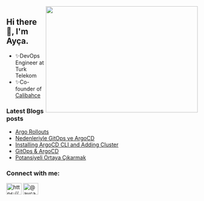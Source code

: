<img src="https://media.giphy.com/media/ny7UCd6JETnmE/giphy.gif" align="right" width="400" height="280" >
<h2 >Hi there 👋, I'm Ayça.</h2>
 
  - ✨DevOps Engineer at Turk Telekom       
  - ✨Co-founder of [Calibahce](https://calibahce.com/)   


### Latest Blogs posts
<!-- BLOG-POST-LIST:START -->
- [Argo Rollouts](https://medium.com/t%C3%BCrk-telekom-bulut-teknolojileri/argo-rollouts-c0204be2817a?source=rss-7b35a05877bf------2)
- [Nedenleriyle GitOps ve ArgoCD](https://medium.com/t%C3%BCrk-telekom-bulut-teknolojileri/gitops-ve-argocd-hakk%C4%B1nda-e7187b95b5ca?source=rss-7b35a05877bf------2)
- [Installing ArgoCD CLI and Adding Cluster](https://medium.com/t%C3%BCrk-telekom-bulut-teknolojileri/installing-argo-cd-cli-and-adding-cluster-dca5cf1fbe5d?source=rss-7b35a05877bf------2)
- [GitOps &amp; ArgoCD](https://medium.com/t%C3%BCrk-telekom-bulut-teknolojileri/gitops-argocd-932b7fa3792f?source=rss-7b35a05877bf------2)
- [Potansiyeli Ortaya Çıkarmak](https://aycaakcay.medium.com/potansiyeli-ortaya-%C3%A7%C4%B1karmak-6b8786aa3630?source=rss-7b35a05877bf------2)
<!-- BLOG-POST-LIST:END -->

<h3 align="left">Connect with me:</h3>
<p align="left">
<a href="https://linkedin.com/in/https://www.linkedin.com/in/ayca-akcay/" target="blank"><img align="center" src="https://raw.githubusercontent.com/rahuldkjain/github-profile-readme-generator/master/src/images/icons/Social/linked-in-alt.svg" alt="https://www.linkedin.com/in/ayca-akcay/" height="30" width="40" /></a>
<a href="https://medium.com/@aycaakcay" target="blank"><img align="center" src="https://raw.githubusercontent.com/rahuldkjain/github-profile-readme-generator/master/src/images/icons/Social/medium.svg" alt="@aycaakcay" height="30" width="40" /></a>
</p>




<!--
**aycakcayy/aycakcayy** is a ✨ _special_ ✨ repository because its `README.md` (this file) appears on your GitHub profile.

